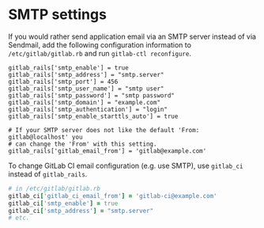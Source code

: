 # SMTP settings

If you would rather send application email via an SMTP server instead of via
Sendmail, add the following configuration information to
`/etc/gitlab/gitlab.rb` and run `gitlab-ctl reconfigure`.

```
gitlab_rails['smtp_enable'] = true
gitlab_rails['smtp_address'] = "smtp.server"
gitlab_rails['smtp_port'] = 456
gitlab_rails['smtp_user_name'] = "smtp user"
gitlab_rails['smtp_password'] = "smtp password"
gitlab_rails['smtp_domain'] = "example.com"
gitlab_rails['smtp_authentication'] = "login"
gitlab_rails['smtp_enable_starttls_auto'] = true

# If your SMTP server does not like the default 'From: gitlab@localhost' you
# can change the 'From' with this setting.
gitlab_rails['gitlab_email_from'] = 'gitlab@example.com'
```

To change GitLab CI email configuration (e.g. use SMTP), use `gitlab_ci` instead
of `gitlab_rails`.

```ruby
# in /etc/gitlab/gitlab.rb
gitlab_ci['gitlab_ci_email_from'] = 'gitlab-ci@example.com'
gitlab_ci['smtp_enable'] = true
gitlab_ci['smtp_address'] = "smtp.server"
# etc.
```
